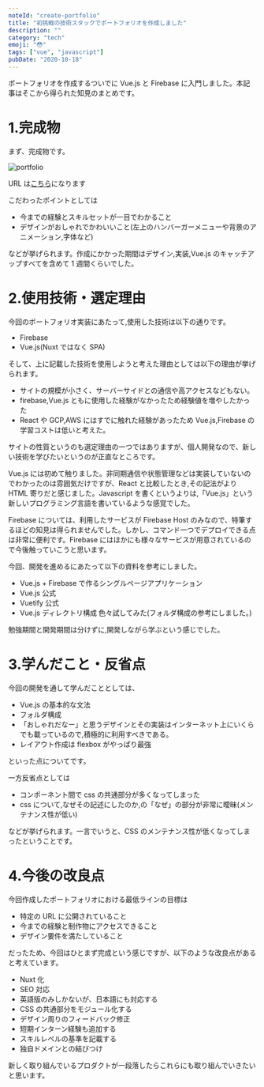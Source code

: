 ```yaml
---
noteId: "create-portfolio"
title: "初挑戦の技術スタックでポートフォリオを作成しました"
description: ""
category: "tech"
emoji: "😳"
tags: ["vue", "javascript"]
pubDate: "2020-10-18"
---
```


ポートフォリオを作成するついでに Vue.js と Firebase に入門しました。本記事はそこから得られた知見のまとめです。

# 1.完成物

まず、完成物です。

![portfolio](https://user-images.githubusercontent.com/57289763/229749258-dc67112a-0b78-4d98-a949-f9cacc1ebbb3.gif)

URL は[こちら](https://www.yyada.jp/)になります

こだわったポイントとしては

- 今までの経験とスキルセットが一目でわかること
- デザインがおしゃれでかわいいこと(左上のハンバーガーメニューや背景のアニメーション,字体など)

などが挙げられます。作成にかかった期間はデザイン,実装,Vue.js のキャッチアップすべてを含めて 1 週間くらいでした。

# 2.使用技術・選定理由

今回のポートフォリオ実装にあたって,使用した技術は以下の通りです。

- Firebase
- Vue.js(Nuxt ではなく SPA)

そして、上に記載した技術を使用しようと考えた理由としては以下の理由が挙げられます。

- サイトの規模が小さく、サーバーサイドとの通信や高アクセスなどもない。
- firebase,Vue.js ともに使用した経験がなかったため経験値を増やしたかった
- React や GCP,AWS にはすでに触れた経験があったため Vue.js,Firebase の学習コストは低いと考えた。

サイトの性質というのも選定理由の一つではありますが、個人開発なので、新しい技術を学びたいというのが正直なところです。

Vue.js には初めて触りました。非同期通信や状態管理などは実装していないのでわかったのは雰囲気だけですが、React と比較したとき,その記法がより HTML 寄りだと感じました。Javascript を書くというよりは,「Vue.js」という新しいプログラミング言語を書いているような感覚でした。

Firebase については、利用したサービスが Firebase Host のみなので、特筆するほどの知見は得られませんでした。しかし、コマンド一つでデプロイできる点は非常に便利です。Firebase にはほかにも様々なサービスが用意されているので今後触っていこうと思います。

今回、開発を進めるにあたって以下の資料を参考にしました。

- Vue.js + Firebase で作るシングルページアプリケーション
- Vue.js 公式
- Vuetify 公式
- Vue.js ディレクトリ構成 色々試してみた(フォルダ構成の参考にしました。)

勉強期間と開発期間は分けずに,開発しながら学ぶという感じでした。

# 3.学んだこと・反省点

今回の開発を通して学んだこととしては、

- Vue.js の基本的な文法
- フォルダ構成
- 「おしゃれだなー」と思うデザインとその実装はインターネット上にいくらでも載っているので,積極的に利用すべきである。
- レイアウト作成は flexbox がやっぱり最強

といった点についてです。

一方反省点としては

- コンポーネント間で css の共通部分が多くなってしまった
- css について,なぜその記述にしたのか,の「なぜ」の部分が非常に曖昧(メンテナンス性が低い)

などが挙げられます。一言でいうと、CSS のメンテナンス性が低くなってしまったということです。

# 4.今後の改良点

今回作成したポートフォリオにおける最低ラインの目標は

- 特定の URL に公開されていること
- 今までの経験と制作物にアクセスできること
- デザイン要件を満たしていること

だったため、今回はひとまず完成という感じですが、以下のような改良点があると考えています。

- Nuxt 化
- SEO 対応
- 英語版のみしかないが、日本語にも対応する
- CSS の共通部分をモジュール化する
- デザイン周りのフィードバック修正
- 短期インターン経験も追加する
- スキルレベルの基準を記載する
- 独自ドメインとの結びつけ

新しく取り組んでいるプロダクトが一段落したらこれらにも取り組んでいきたいと思います。
